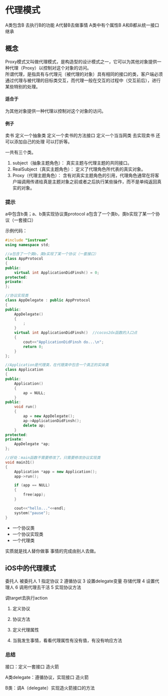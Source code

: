 # 代理模式

A类包含B  去执行B的功能
A代替B去做事情
A类中有个属性B
A和B都从统一接口继承

## 概念

Proxy模式又叫做代理模式，是构造型的设计模式之一，它可以为其他对象提供一种代理（Proxy）以控制对这个对象的访问。	
所谓代理，是指具有与代理元（被代理的对象）具有相同的接口的类，客户端必须通过代理与被代理的目标类交互，而代理一般在交互的过程中（交互前后），进行某些特别的处理。

#### 适合于

为其他对象提供一种代理以控制对这个对象的访问。

#### 例子

卖书
定义一个抽象类 定义一个卖书的方法接口
定义一个当当网类 去实现卖书 还可以添加自己的处理 可以打折等。

一共有三个类。

1. subject（抽象主题角色）：
   	真实主题与代理主题的共同接口。
2. RealSubject（真实主题角色）：
   	定义了代理角色所代表的真实对象。 
3. Proxy（代理主题角色）：
   	含有对真实主题角色的引用，代理角色通常在将客户端调用传递给真是主题对象之前或者之后执行某些操作，而不是单纯返回真实的对象。

### 提示

a中包含b类；a、b类实现协议类protocol 
a包含了一个类b，类b实现了某一个协议（一套接口）

示例代码：
```C++
#include "iostream"
using namespace std;

//a包含了一个类b，类b实现了某一个协议（一套接口）
class AppProtocol
{
public:
	virtual int ApplicationDidFinsh() = 0;
protected:
private:
};

//协议实现类
class AppDelegate : public AppProtocol
{
public:
	AppDelegate()
	{
		;
	}
	virtual int ApplicationDidFinsh()  //cocos2dx函数的入口点
	{
		cout<<"ApplicationDidFinsh do...\n";
		return 0;
	}
};

//Application是代理类，在代理类中包含一个真正的实体类
class Application
{
public:
	Application()
	{
		ap = NULL;
	}
public:
	void run()
	{
		ap = new AppDelegate();
		ap->ApplicationDidFinsh();
		delete ap;
	}
protected:
private:
	AppDelegate *ap;
};

//好处：main函数不需要修改了。只需要修改协议实现类
void main31()
{
	Application *app = new Application();
	app->run();

	if (app == NULL)
	{
		free(app);
	}

	cout<<"hello..."<<endl;
	system("pause");
}
```

- 一个协议类
- 一个协议实现类
- 一个代理类

实质就是找人替你做事  事情的完成由别人去做。



## iOS中的代理模式

委托人                               		 		          被委托人
1 指定协议                    		        		      2 遵循协议
3 设置delegate变量 存储代理	 			 4 设置代理人
6 调用代理去干活     			   				   5 实现协议方法


调target去执行action

1. 定义协议

2. 协议方法

3. 定义代理属性

4. 当我发生事情，看看代理属性有没有值，有没有响应方法

### 总结

接口：定义一套接口 造火箭

A类delegate：遵循协议，实现接口 造火箭

B类：调A（delegate）实现造火箭接口的方法 

